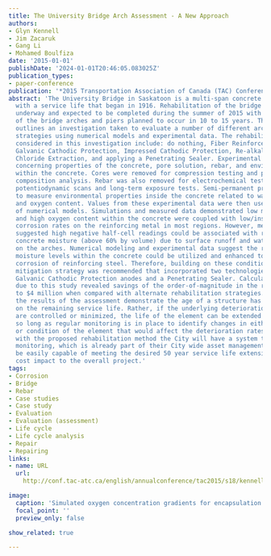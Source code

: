 ```yaml
---
title: The University Bridge Arch Assessment - A New Approach
authors:
- Glyn Kennell
- Jim Zacaruk
- Gang Li
- Mohamed Boulfiza
date: '2015-01-01'
publishDate: '2024-01-01T20:46:05.083025Z'
publication_types:
- paper-conference
publication: '*2015 Transportation Association of Canada (TAC) Conference & Exhibition*'
abstract: 'The University Bridge in Saskatoon is a multi-span concrete arch bridge
  with a service life that began in 1916. Rehabilitation of the bridge deck is currently
  underway and expected to be completed during the summer of 2015 with rehabilitation
  of the bridge arches and piers planned to occur in 10 to 15 years. This manuscript
  outlines an investigation taken to evaluate a number of different arch rehabilitation
  strategies using numerical models and experimental data. The rehabilitation strategies
  considered in this investigation include: do nothing, Fiber Reinforced Polymer wrap,
  Galvanic Cathodic Protection, Impressed Cathodic Protection, Re-alkalization, Electrochemical
  Chloride Extraction, and applying a Penetrating Sealer. Experimental data was obtained
  concerning properties of the concrete, pore solution, rebar, and environmental conditions
  within the concrete. Cores were removed for compression testing and pore solution
  composition analysis. Rebar was also removed for electrochemical testing, including
  potentiodynamic scans and long-term exposure tests. Semi-permanent probes were inserted
  to measure environmental properties inside the concrete related to water saturation
  and oxygen content. Values from these experimental data were then used in the development
  of numerical models. Simulations and measured data demonstrated low moisture levels
  and high oxygen content within the concrete were coupled with low/insignificant
  corrosion rates on the reinforcing metal in most regions. However, measured data
  suggested high negative half-cell readings could be associated with regions of high
  concrete moisture (above 60% by volume) due to surface runoff and water pooling
  on the arches. Numerical modeling and experimental data suggest the relatively low
  moisture levels within the concrete could be utilized and enhanced to mitigate the
  corrosion of reinforcing steel. Therefore, building on these conditions, a synergistic
  mitigation strategy was recommended that incorporated two technologies: discrete
  Galvanic Cathodic Protection anodes and a Penetrating Sealer. Calculated savings
  due to this study revealed savings of the order-of-magnitude in the range of $2
  to $4 million when compared with alternate rehabilitation strategies. Additionally,
  the results of the assessment demonstrate the age of a structure has limited bearing
  on the remaining service life. Rather, if the underlying deterioration processes
  are controlled or minimized, the life of the element can be extended indefinitely
  so long as regular monitoring is in place to identify changes in either the environment
  or condition of the element that would affect the deterioration rates. As such,
  with the proposed rehabilitation method the City will have a system that with regular
  monitoring, which is already part of their City wide asset management system, will
  be easily capable of meeting the desired 50 year service life extension at a minimal
  cost impact to the overall project.'
tags:
- Corrosion
- Bridge
- Rebar
- Case studies
- Case study
- Evaluation
- Evaluation (assessment)
- Life cycle
- Life cycle analysis
- Repair
- Repairing
links:
- name: URL
  url: 
    http://conf.tac-atc.ca/english/annualconference/tac2015/s18/kennell.pdf

image:
  caption: 'Simulated oxygen concentration gradients for encapsulation rehabilitation option'
  focal_point: ''
  preview_only: false

show_related: true

---
```

